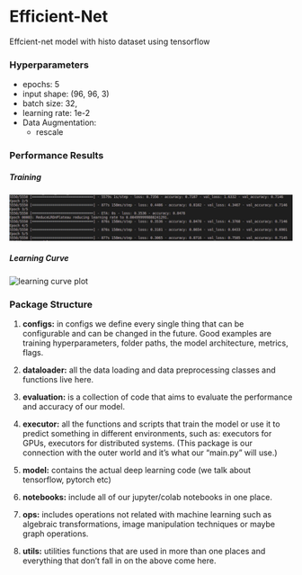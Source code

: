 # Efficient-Net
Effcient-net model with histo dataset using tensorflow

### Hyperparameters
   * epochs: 5
   * input shape: (96, 96, 3)
   * batch size: 32,
   * learning rate: 1e-2
   * Data Augmentation: 
     * rescale

### Performance Results

##### Training
![epochs plot](plots/effnet_epochs.png)

##### Learning Curve
![learning curve plot](eff-net-lr_curve.png)


### Package Structure

1) **configs:** in configs we define every single thing that can be configurable and can be changed in the future. Good examples are training hyperparameters, folder paths, the model architecture, metrics, flags.

2) **dataloader:** all the data loading and data preprocessing classes and functions live here.

3) **evaluation:** is a collection of code that aims to evaluate the performance and accuracy of our model.

4) **executor:** all the functions and scripts that train the model or use it to predict something in different environments, such as: executors for GPUs, executors for distributed systems. (This package is our connection with the outer world and it’s what our “main.py” will use.)

5) **model:** contains the actual deep learning code (we talk about tensorflow, pytorch etc)

6) **notebooks:** include all of our jupyter/colab notebooks in one place.

7) **ops:** includes operations not related with machine learning such as algebraic transformations, image manipulation techniques or maybe graph operations.

8) **utils:** utilities functions that are used in more than one places and everything that don’t fall in on the above come here.